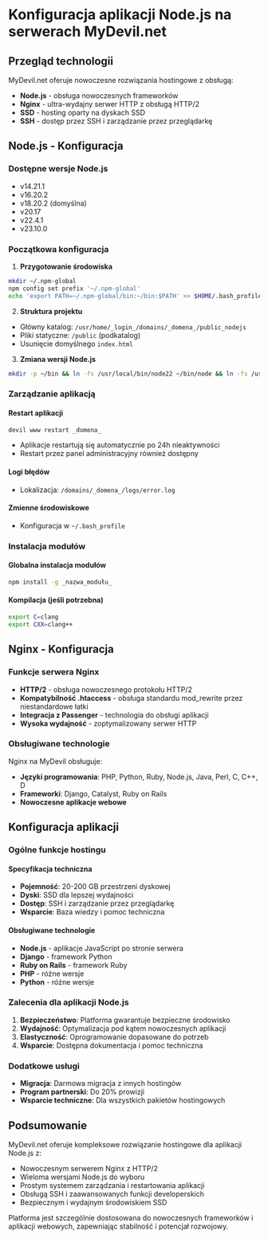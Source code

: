 # Konfiguracja aplikacji Node.js na serwerach MyDevil.net

## Przegląd technologii

MyDevil.net oferuje nowoczesne rozwiązania hostingowe z obsługą:
- **Node.js** - obsługa nowoczesnych frameworków
- **Nginx** - ultra-wydajny serwer HTTP z obsługą HTTP/2
- **SSD** - hosting oparty na dyskach SSD
- **SSH** - dostęp przez SSH i zarządzanie przez przeglądarkę

## Node.js - Konfiguracja

### Dostępne wersje Node.js
- v14.21.1
- v16.20.2
- v18.20.2 (domyślna)
- v20.17
- v22.4.1
- v23.10.0

### Początkowa konfiguracja

1. **Przygotowanie środowiska**
```bash
mkdir ~/.npm-global
npm config set prefix '~/.npm-global'
echo 'export PATH=~/.npm-global/bin:~/bin:$PATH' >> $HOME/.bash_profile
```

2. **Struktura projektu**
- Główny katalog: `/usr/home/_login_/domains/_domena_/public_nodejs`
- Pliki statyczne: `/public` (podkatalog)
- Usunięcie domyślnego `index.html`

3. **Zmiana wersji Node.js**
```bash
mkdir -p ~/bin && ln -fs /usr/local/bin/node22 ~/bin/node && ln -fs /usr/local/bin/npm22 ~/bin/npm
```

### Zarządzanie aplikacją

#### Restart aplikacji
```bash
devil www restart _domena_
```
- Aplikacje restartują się automatycznie po 24h nieaktywności
- Restart przez panel administracyjny również dostępny

#### Logi błędów
- Lokalizacja: `/domains/_domena_/logs/error.log`

#### Zmienne środowiskowe
- Konfiguracja w `~/.bash_profile`

### Instalacja modułów

#### Globalna instalacja modułów
```bash
npm install -g _nazwa_modułu_
```

#### Kompilacja (jeśli potrzebna)
```bash
export C=clang
export CXX=clang++
```

## Nginx - Konfiguracja

### Funkcje serwera Nginx

- **HTTP/2** - obsługa nowoczesnego protokołu HTTP/2
- **Kompatybilność .htaccess** - obsługa standardu mod_rewrite przez niestandardowe łatki
- **Integracja z Passenger** - technologia do obsługi aplikacji
- **Wysoka wydajność** - zoptymalizowany serwer HTTP

### Obsługiwane technologie

Nginx na MyDevil obsługuje:
- **Języki programowania**: PHP, Python, Ruby, Node.js, Java, Perl, C, C++, D
- **Frameworki**: Django, Catalyst, Ruby on Rails
- **Nowoczesne aplikacje webowe**

## Konfiguracja aplikacji

### Ogólne funkcje hostingu

#### Specyfikacja techniczna
- **Pojemność**: 20-200 GB przestrzeni dyskowej
- **Dyski**: SSD dla lepszej wydajności
- **Dostęp**: SSH i zarządzanie przez przeglądarkę
- **Wsparcie**: Baza wiedzy i pomoc techniczna

#### Obsługiwane technologie
- **Node.js** - aplikacje JavaScript po stronie serwera
- **Django** - framework Python
- **Ruby on Rails** - framework Ruby
- **PHP** - różne wersje
- **Python** - różne wersje

### Zalecenia dla aplikacji Node.js

1. **Bezpieczeństwo**: Platforma gwarantuje bezpieczne środowisko
2. **Wydajność**: Optymalizacja pod kątem nowoczesnych aplikacji
3. **Elastyczność**: Oprogramowanie dopasowane do potrzeb
4. **Wsparcie**: Dostępna dokumentacja i pomoc techniczna

### Dodatkowe usługi

- **Migracja**: Darmowa migracja z innych hostingów
- **Program partnerski**: Do 20% prowizji
- **Wsparcie techniczne**: Dla wszystkich pakietów hostingowych

## Podsumowanie

MyDevil.net oferuje kompleksowe rozwiązanie hostingowe dla aplikacji Node.js z:
- Nowoczesnym serwerem Nginx z HTTP/2
- Wieloma wersjami Node.js do wyboru
- Prostym systemem zarządzania i restartowania aplikacji
- Obsługą SSH i zaawansowanych funkcji developerskich
- Bezpiecznym i wydajnym środowiskiem SSD

Platforma jest szczególnie dostosowana do nowoczesnych frameworków i aplikacji webowych, zapewniając stabilność i potencjał rozwojowy.